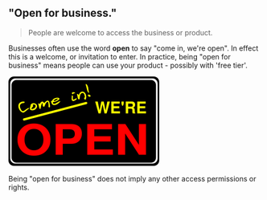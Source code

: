 ## "Open for business."

> People are welcome to access the business or product.

Businesses often use the word **open** to say "come in, we're open". In effect this is a welcome, or invitation to enter. In practice, being "open for business" means people can use your product - possibly with 'free tier'.

![](/assets/open-come-in-300px.png)

Being "open for business" does not imply any other access permissions or rights.

